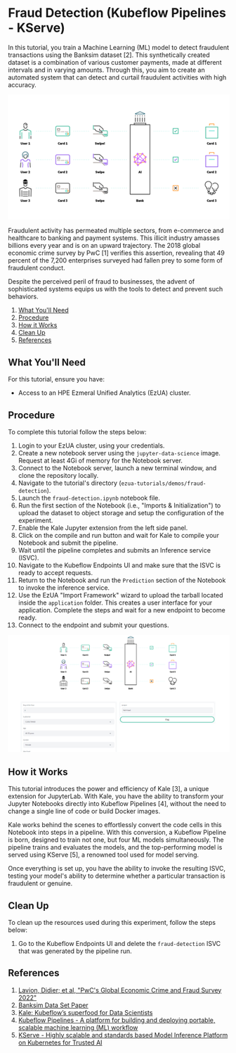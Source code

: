 # Fraud Detection (Kubeflow Pipelines - KServe)

In this tutorial, you train a Machine Learning (ML) model to detect fraudulent transactions using the Banksim dataset
[2]. This synthetically created dataset is a combination of various customer payments, made at different intervals and
in varying amounts. Through this, you aim to create an automated system that can detect and curtail fraudulent
activities with high accuracy.

![fraud-detection-banking](images/artboard.png)

Fraudulent activity has permeated multiple sectors, from e-commerce and healthcare to banking and payment systems. This
illicit industry amasses billions every year and is on an upward trajectory. The 2018 global economic crime survey by
PwC [1] verifies this assertion, revealing that 49 percent of the 7,200 enterprises surveyed had fallen prey to some
form of fraudulent conduct.

Despite the perceived peril of fraud to businesses, the advent of sophisticated systems equips us with the tools to
detect and prevent such behaviors.

1. [What You'll Need](#what-youll-need)
1. [Procedure](#procedure)
1. [How it Works](#how-it-works)
1. [Clean Up](#clean-up)
1. [References](#references)

## What You'll Need

For this tutorial, ensure you have:

- Access to an HPE Ezmeral Unified Analytics (EzUA) cluster.

## Procedure

To complete this tutorial follow the steps below:

1. Login to your EzUA cluster, using your credentials.
1. Create a new notebook server using the `jupyter-data-science` image. Request at least 4Gi of memory for the Notebook
   server.
1. Connect to the Notebook server, launch a new terminal window, and clone the repository locally.
1. Navigate to the tutorial's directory (`ezua-tutorials/demos/fraud-detection`).
1. Launch the `fraud-detection.ipynb` notebook file.
1. Run the first section of the Notebook (i.e., "Imports & Initialization") to upload the dataset to object storage and
   setup the configuration of the experiment.
1. Enable the Kale Jupyter extension from the left side panel.
1. Click on the compile and run button and wait for Kale to compile your Notebook and submit the pipeline.
1. Wait until the pipeline completes and submits an Inference service (ISVC).
1. Navigate to the Kubeflow Endpoints UI and make sure that the ISVC is ready to accept requests.
1. Return to the Notebook and run the `Prediction` section of the Notebook to invoke the inference service.
1. Use the EzUA "Import Framework" wizard to upload the tarball located inside the `application` folder. This creates a
   user interface for your application. Complete the steps and wait for a new endpoint to become ready.
1. Connect to the endpoint and submit your questions.

![application-ui](images/application-ui.png)

## How it Works

This tutorial introduces the power and efficiency of Kale [3], a unique extension for JupyterLab. With Kale, you have
the ability to transform your Jupyter Notebooks directly into Kubeflow Pipelines [4], without the need to change a
single line of code or build Docker images.

Kale works behind the scenes to effortlessly convert the code cells in this Notebook into steps in a pipeline. With this
conversion, a Kubeflow Pipeline is born, designed to train not one, but four ML models simultaneously. The pipeline
trains and evaluates the models, and the top-performing model is served using KServe [5], a renowned tool used for model
serving.

Once everything is set up, you have the ability to invoke the resulting ISVC, testing your model's ability to determine
whether a particular transaction is fraudulent or genuine.

## Clean Up

To clean up the resources used during this experiment, follow the steps below:

1. Go to the Kubeflow Endpoints UI and delete the `fraud-detection` ISVC that was generated by the pipeline run.

## References

1. [Lavion, Didier; et al, "PwC's Global Economic Crime and Fraud Survey 2022"](https://www.pwc.com/gx/en/services/forensics/economic-crime-survey.html)
1. [Banksim Data Set Paper](http://www.msc-les.org/proceedings/emss/2014/EMSS2014_144.pdf)
1. [Kale: Kubeflow’s superfood for Data Scientists](https://github.com/kubeflow-kale/kale)
1. [Kubeflow Pipelines - A platform for building and deploying portable, scalable machine learning (ML) workflow](https://www.kubeflow.org/docs/components/pipelines/v1/introduction/)
1. [KServe - Highly scalable and standards based Model Inference Platform on Kubernetes for Trusted AI](https://kserve.github.io/website/0.11/)